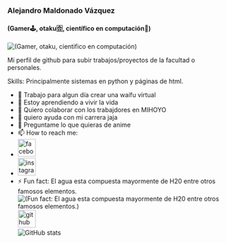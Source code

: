 ###  Alejandro Maldonado Vázquez
#### (Gamer🕹, otaku🈴, científico en computación🧪)
![(Gamer, otaku, cientifico en computación)](https://c.tenor.com/o7EtqUlPN6IAAAAC/luigi-dance.gif)

Mi perfil de github para subir trabajos/proyectos de la facultad o personales.

Skills: Principalmente sistemas en python y páginas de html.

- 🔭 Trabajo para algun día crear una waifu virtual
- 🌱 Estoy aprendiendo a vivir la vida
- 👯 Quiero colaborar con los trabajdores en MIHOYO
 - 🤔 quiero ayuda con mi carrera jaja
- 💬 Preguntame lo que quieras de anime 
- 📫 How to reach me: 
- [<img src='https://toppng.com/uploads/preview/facebook-pink-logo-png-square-11536002404ooo3hkzded.png' alt='facebook' height='40'>](https://www.facebook.com/alejandro.maldo.vazquez/)  
- [<img src='https://www.pngitem.com/pimgs/m/513-5137417_picture-transparent-hot-pink-instagram-logo-hd-png.png' alt='instagram' height='40'>](https://www.instagram.com/real_maldo/)  
- ⚡ Fun fact: El agua esta compuesta mayormente de H20 entre otros famosos elementos.
![(Fun fact: El agua esta compuesta mayormente de H20 entre otros famosos elementos.)](https://media.giphy.com/media/FYumAwaaV8GcnM72B8/giphy.gif)
[<img src='https://cdn.jsdelivr.net/npm/simple-icons@3.0.1/icons/github.svg' alt='github' height='40'>](https://github.com/RealMaldov)  
![GitHub stats](https://github-readme-stats.vercel.app/api?username=RealMaldov&show_icons=true)  



